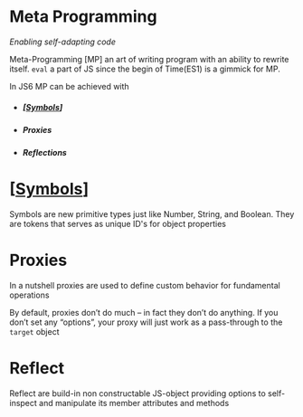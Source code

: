 # Meta Programming

*Enabling self-adapting code*

Meta-Programming [MP] an art of writing program with an ability to rewrite itself. ```eval``` a part of JS since the begin of Time(ES1) is a gimmick for MP.

In JS6 MP can be achieved with

* ##### [[Symbols](/blog/symbols.html)]

* ##### Proxies

* ##### Reflections

# [[Symbols](/symbols.html)]

 Symbols are new primitive types just like Number, String, and Boolean. They are tokens that serves as unique ID's for object properties

# Proxies

 In a nutshell proxies are used to define custom behavior for fundamental operations

 By default, proxies don’t do much – in fact they don’t do anything. If you don’t set any “options”, your proxy will just work as a pass-through to the `target` object

# Reflect

 Reflect are build-in non constructable JS-object providing options to self-inspect and manipulate its member attributes and methods

